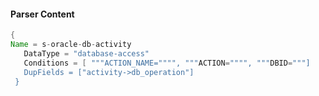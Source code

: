 #### Parser Content
```Java
{
Name = s-oracle-db-activity
   DataType = "database-access"
   Conditions = [ """ACTION_NAME="""", """ACTION="""", """DBID="""]
   DupFields = ["activity->db_operation"]
 }
```